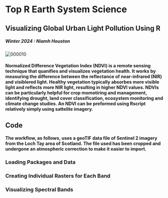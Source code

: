 # Top R Earth System Science  
## Visualizing Global Urban Light Pollution Using R
##### Winter 2024 : Niamh Houston
![000010](https://github.com/niamhhouston/GEOG490/assets/162380093/eede7c88-c9bd-42a8-b5ad-b9a9ca093eda)


#### Normalized Difference Vegetation Index (NDVI) is a remote sensing technique that quanifies and visualizes vegetation health. It works by measuring the difference between the reflectance of near-infrared (NIR) and visiblered light. Healthy vegetation typically absorbes more visible light and reflects more NIR light, resulting in higher NDVI values. NDVIs can be particularly helpful for crop momotiring and management, identifying drought, land cover classification, ecosystem monitoring and climate change studies. An NDVI can be preformed using Rscript relatively simply using sattelite imagery. 

## Code
#### The workflow, as follows, uses a geoTIF data file of Sentinel 2 imagery from the Loch Tay area of Scotland. The file used has been cropped and undergone an atmospheric correction to make it easier to import. 

### Loading Packages and Data 

### Creating Individual Rasters for Each Band

### Visualizing Spectral Bands 
